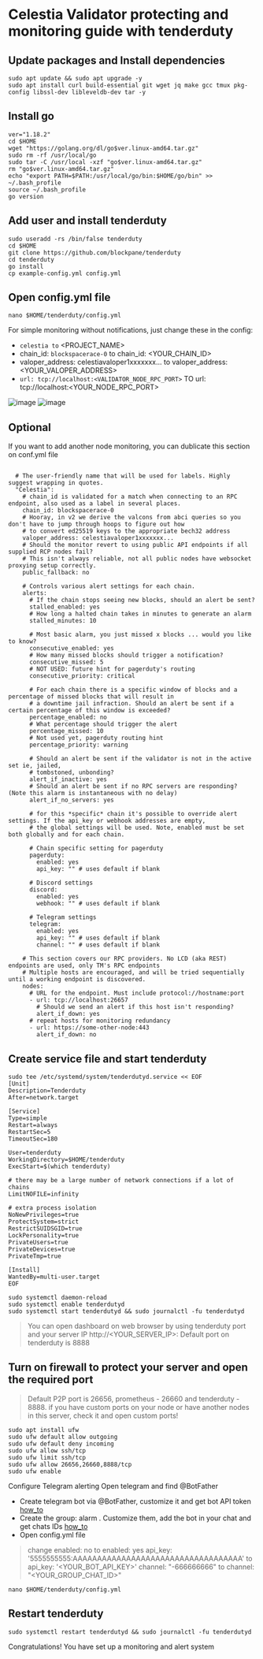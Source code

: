 # Celestia Validator protecting and monitoring guide with tenderduty

## Update packages and Install dependencies

~~~
sudo apt update && sudo apt upgrade -y
sudo apt install curl build-essential git wget jq make gcc tmux pkg-config libssl-dev libleveldb-dev tar -y
~~~

## Install go

~~~
ver="1.18.2"
cd $HOME
wget "https://golang.org/dl/go$ver.linux-amd64.tar.gz"
sudo rm -rf /usr/local/go
sudo tar -C /usr/local -xzf "go$ver.linux-amd64.tar.gz"
rm "go$ver.linux-amd64.tar.gz"
echo "export PATH=$PATH:/usr/local/go/bin:$HOME/go/bin" >> ~/.bash_profile
source ~/.bash_profile
go version
~~~

## Add user and install tenderduty

~~~
sudo useradd -rs /bin/false tenderduty
cd $HOME
git clone https://github.com/blockpane/tenderduty
cd tenderduty
go install
cp example-config.yml config.yml
~~~

## Open config.yml file 

~~~
nano $HOME/tenderduty/config.yml
~~~

For simple monitoring without notifications, just change these in the config:
- `celestia to` <PROJECT_NAME>
- chain_id: `blockspacerace-0` to chain_id: <YOUR_CHAIN_ID> 
- valoper_address: celestiavaloper1xxxxxxx... to valoper_address: <YOUR_VALOPER_ADDRESS>
- `url: tcp://localhost:<VALIDATOR_NODE_RPC_PORT>` TO url: tcp://localhost:<YOUR_NODE_RPC_PORT>

<img src="https://github.com/itrocket-team/patterns/blob/main/utils/celestia_1.jpg" alt="image" style="max-width: 100%;">
<img src="https://github.com/itrocket-team/patterns/blob/main/utils/Celestia_2.jpg" alt="image" style="max-width: 100%;">

## Optional 
If you want to add another node monitoring, you can dublicate this section on conf.yml file

~~~chains:

  # The user-friendly name that will be used for labels. Highly suggest wrapping in quotes.
  "Celestia":
    # chain_id is validated for a match when connecting to an RPC endpoint, also used as a label in several places.
    chain_id: blockspacerace-0
    # Hooray, in v2 we derive the valcons from abci queries so you don't have to jump through hoops to figure out how
    # to convert ed25519 keys to the appropriate bech32 address
    valoper_address: celestiavaloper1xxxxxxx...
    # Should the monitor revert to using public API endpoints if all supplied RCP nodes fail?
    # This isn't always reliable, not all public nodes have websocket proxying setup correctly.
    public_fallback: no

    # Controls various alert settings for each chain.
    alerts:
      # If the chain stops seeing new blocks, should an alert be sent?
      stalled_enabled: yes
      # How long a halted chain takes in minutes to generate an alarm
      stalled_minutes: 10

      # Most basic alarm, you just missed x blocks ... would you like to know?
      consecutive_enabled: yes
      # How many missed blocks should trigger a notification?
      consecutive_missed: 5
      # NOT USED: future hint for pagerduty's routing
      consecutive_priority: critical

      # For each chain there is a specific window of blocks and a percentage of missed blocks that will result in
      # a downtime jail infraction. Should an alert be sent if a certain percentage of this window is exceeded?
      percentage_enabled: no
      # What percentage should trigger the alert
      percentage_missed: 10
      # Not used yet, pagerduty routing hint
      percentage_priority: warning

      # Should an alert be sent if the validator is not in the active set ie, jailed,
      # tombstoned, unbonding?
      alert_if_inactive: yes
      # Should an alert be sent if no RPC servers are responding? (Note this alarm is instantaneous with no delay)
      alert_if_no_servers: yes

      # for this *specific* chain it's possible to override alert settings. If the api_key or webhook addresses are empty,
      # the global settings will be used. Note, enabled must be set both globally and for each chain.

      # Chain specific setting for pagerduty
      pagerduty:
        enabled: yes
        api_key: "" # uses default if blank

      # Discord settings
      discord:
        enabled: yes
        webhook: "" # uses default if blank

      # Telegram settings
      telegram:
        enabled: yes
        api_key: "" # uses default if blank
        channel: "" # uses default if blank

    # This section covers our RPC providers. No LCD (aka REST) endpoints are used, only TM's RPC endpoints
    # Multiple hosts are encouraged, and will be tried sequentially until a working endpoint is discovered.
    nodes:
      # URL for the endpoint. Must include protocol://hostname:port
      - url: tcp://localhost:26657
        # Should we send an alert if this host isn't responding?
        alert_if_down: yes
      # repeat hosts for monitoring redundancy
      - url: https://some-other-node:443
        alert_if_down: no
~~~

## Create service file and start tenderduty

~~~
sudo tee /etc/systemd/system/tenderdutyd.service << EOF
[Unit]
Description=Tenderduty
After=network.target

[Service]
Type=simple
Restart=always
RestartSec=5
TimeoutSec=180

User=tenderduty
WorkingDirectory=$HOME/tenderduty
ExecStart=$(which tenderduty)

# there may be a large number of network connections if a lot of chains
LimitNOFILE=infinity

# extra process isolation
NoNewPrivileges=true
ProtectSystem=strict
RestrictSUIDSGID=true
LockPersonality=true
PrivateUsers=true
PrivateDevices=true
PrivateTmp=true

[Install]
WantedBy=multi-user.target
EOF
~~~

~~~
sudo systemctl daemon-reload
sudo systemctl enable tenderdutyd
sudo systemctl start tenderdutyd && sudo journalctl -fu tenderdutyd
~~~

> You can open dashboard on web browser by using tenderduty port and your server IP http://<YOUR_SERVER_IP>:<PORT>
Default port on tenderduty is 8888

## Turn on firewall to protect your server and open the required port
>Default P2P port is 26656, prometheus - 26660 and tenderduty - 8888. if you have custom ports on your node or have another nodes in this server, check it and open custom ports!

~~~
sudo apt install ufw 
sudo ufw default allow outgoing 
sudo ufw default deny incoming 
sudo ufw allow ssh/tcp 
sudo ufw limit ssh/tcp 
sudo ufw allow 26656,26660,8888/tcp
sudo ufw enable
~~~

Configure Telegram alerting
Open telegram and find @BotFather 
- Create telegram bot via @BotFather, customize it and get bot API token [how_to](https://www.siteguarding.com/en/how-to-get-telegram-bot-api-token)
- Create the group: alarm . Customize them, add the bot in your chat and get chats IDs [how_to](https://stackoverflow.com/questions/32423837/telegram-bot-how-to-get-a-group-chat-id)
- Open config.yml file 
>change enabled: no to enabled: yes
api_key: '5555555555:AAAAAAAAAAAAAAAAAAAAAAAAAAAAAAAAAAA' to  api_key: '<YOUR_BOT_API_KEY>'
channel: "-666666666" to channel: "<YOUR_GROUP_CHAT_ID>"

~~~
nano $HOME/tenderduty/config.yml
~~~

## Restart tenderduty

~~~
sudo systemctl restart tenderdutyd && sudo journalctl -fu tenderdutyd
~~~

Congratulations! You have set up a monitoring and alert system
